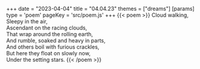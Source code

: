 +++
date = "2023-04-04"
title = "04.04.23"
themes = ["dreams"]
[params]
  type = 'poem'
  pageKey = 'src/poem.js'
+++
{{< poem >}}
Cloud walking,  
Sleepy in the air,  
Ascendant on the racing clouds,  
That wrap around the rolling earth,  
And rumble, soaked and heavy in parts,  
And others boil with furious crackles,  
But here they float on slowly now,  
Under the setting stars.
{{< /poem >}}